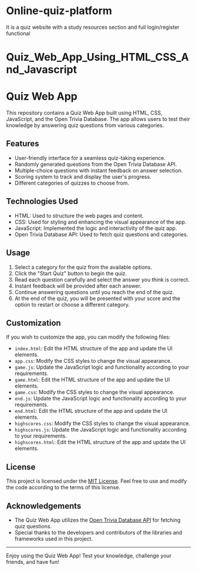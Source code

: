 # Online-quiz-platform
It is a quiz website with a study resources section and full login/register functional
# Quiz_Web_App_Using_HTML_CSS_And_Javascript
 # Quiz Web App
 
 This repository contains a Quiz Web App built using HTML, CSS, JavaScript, and the Open Trivia Database. The app allows users to test their knowledge by answering quiz questions from various categories.
  ## Features
 
 - User-friendly interface for a seamless quiz-taking experience.
 - Randomly generated questions from the Open Trivia Database API.
 - Multiple-choice questions with instant feedback on answer selection.
 - Scoring system to track and display the user's progress.
 - Different categories of quizzes to choose from.
 
 ## Technologies Used
 
 - HTML: Used to structure the web pages and content.
 - CSS: Used for styling and enhancing the visual appearance of the app.
 - JavaScript: Implemented the logic and interactivity of the quiz app.
 - Open Trivia Database API: Used to fetch quiz questions and categories.
 
 ## Usage
 
 1. Select a category for the quiz from the available options.
 2. Click the "Start Quiz" button to begin the quiz.
 3. Read each question carefully and select the answer you think is correct.
 4. Instant feedback will be provided after each answer.
 5. Continue answering questions until you reach the end of the quiz.
 6. At the end of the quiz, you will be presented with your score and the option to restart or choose a different category.
 
 ## Customization
 
 If you wish to customize the app, you can modify the following files:
 
 - `index.html`: Edit the HTML structure of the app and update the UI elements.
 - `app.css`: Modify the CSS styles to change the visual appearance.
 - `game.js`: Update the JavaScript logic and functionality according to your requirements.
 - `game.html`: Edit the HTML structure of the app and update the UI elements.
 - `game.css`: Modify the CSS styles to change the visual appearance.
 - `end.js`: Update the JavaScript logic and functionality according to your requirements.
 - `end.html`: Edit the HTML structure of the app and update the UI elements.
 - `highscores.css`: Modify the CSS styles to change the visual appearance.
 - `highscores.js`: Update the JavaScript logic and functionality according to your requirements.
 - `highscores.html`: Edit the HTML structure of the app and update the UI elements.
 
 ## License
 
 This project is licensed under the [MIT License](LICENSE). Feel free to use and modify the code according to the terms of this license.
 
 ## Acknowledgements
 
 - The Quiz Web App utilizes the [Open Trivia Database API](https://opentdb.com) for fetching quiz questions.
 - Special thanks to the developers and contributors of the libraries and frameworks used in this project.
 
 ---
 
 Enjoy using the Quiz Web App! Test your knowledge, challenge your friends, and have fun!
